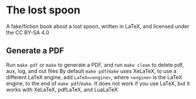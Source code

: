 # The lost spoon
A fake/fiction book about a lost spoon, written in LaTeX, and licensed under the CC BY-SA 4.0
## Generate a PDF
Run `make pdf` or `make` to generate a PDF, and run `make clean` to delete pdf, aux, log, and out files
By default `make pdf`/`make` uses XeLaTeX, to use a different LaTeX engine,
add `LaTeX=<engine>`, where `<engine>` is the LaTeX engine, to the end of `make pdf`/`make`.
It does not work if you use LaTeX, but it works with XeLaTeX, pdfLaTeX, and LuaLaTeX
